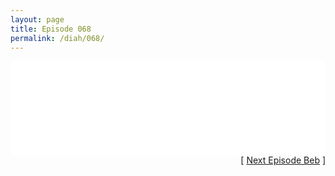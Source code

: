 ```yaml
---
layout: page
title: Episode 068
permalink: /diah/068/
---
```


<iframe allowfullscreen="true" frameborder="0" style="width:100%;" marginheight="0" marginwidth="0" mozallowfullscreen="true" scrolling="NO" src="//gdriveplayer.me/embed2.php?link=NEwehA%252BXhfxAV%252B659d8vHAuy4lbjFrGu6qJL7KwLk2%252Biw6mmJlrACRPAzQL%252Fu1zwY1tB2ri6a%252BaY6XLxrpFHUmRNa1CNMRej%252B74%252BX6y7dqUfn0v%252B9Y7TGggvvZ%252Bmz8oqfEd1xoGj4%252FI5HzwFToPN7U%252BKN%252FiV5lbkvXQ5ld56fFkB%252FFuBDMaa0zpwkXI2OEnQSgVC2pSYDxT0sNKxx5QvLE&amp;no_adult=yes" webkitallowfullscreen="true"></iframe>

<div align="right">[ <a href="/diah/069/">Next Episode Beb</a> ]</div>

